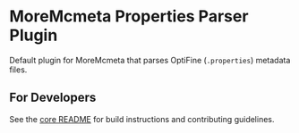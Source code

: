 # MoreMcmeta Properties Parser Plugin

Default plugin for MoreMcmeta that parses OptiFine (`.properties`) metadata files.

## For Developers
See the [core README](https://github.com/MoreMcmeta/core) for build instructions and contributing guidelines.